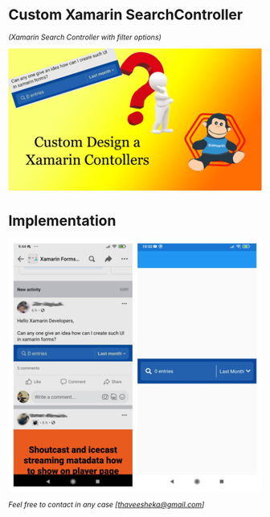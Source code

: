# Custom Xamarin SearchController

_(Xamarin Search Controller with filter options)_

![Startup](Starter_Image.png)

# Implementation
![Implementation](Images/CollageImage.jpg)

_Feel free to contact in any case [thaveesheka@gmail.com]_
